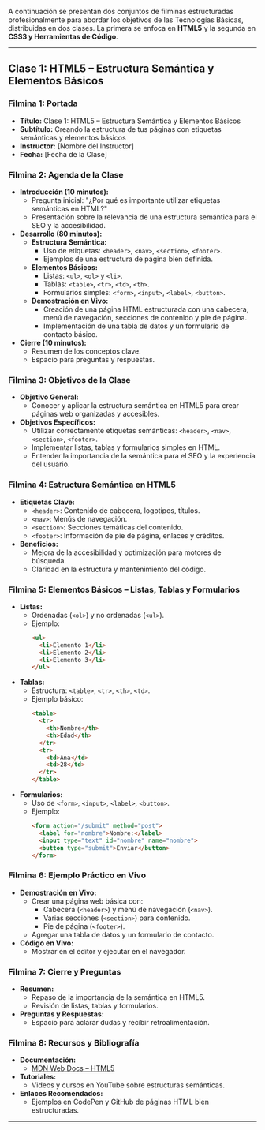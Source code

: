 A continuación se presentan dos conjuntos de filminas estructuradas profesionalmente para abordar los objetivos de las Tecnologías Básicas, distribuidas en dos clases. La primera se enfoca en **HTML5** y la segunda en **CSS3 y Herramientas de Código**.

---

## **Clase 1: HTML5 – Estructura Semántica y Elementos Básicos**

### Filmina 1: Portada
- **Título:** Clase 1: HTML5 – Estructura Semántica y Elementos Básicos
- **Subtítulo:** Creando la estructura de tus páginas con etiquetas semánticas y elementos básicos
- **Instructor:** [Nombre del Instructor]
- **Fecha:** [Fecha de la Clase]

### Filmina 2: Agenda de la Clase
- **Introducción (10 minutos):**
  - Pregunta inicial: "¿Por qué es importante utilizar etiquetas semánticas en HTML?"
  - Presentación sobre la relevancia de una estructura semántica para el SEO y la accesibilidad.
- **Desarrollo (80 minutos):**
  - **Estructura Semántica:**
    - Uso de etiquetas: `<header>`, `<nav>`, `<section>`, `<footer>`.
    - Ejemplos de una estructura de página bien definida.
  - **Elementos Básicos:**
    - Listas: `<ul>`, `<ol>` y `<li>`.
    - Tablas: `<table>`, `<tr>`, `<td>`, `<th>`.
    - Formularios simples: `<form>`, `<input>`, `<label>`, `<button>`.
  - **Demostración en Vivo:**
    - Creación de una página HTML estructurada con una cabecera, menú de navegación, secciones de contenido y pie de página.
    - Implementación de una tabla de datos y un formulario de contacto básico.
- **Cierre (10 minutos):**
  - Resumen de los conceptos clave.
  - Espacio para preguntas y respuestas.

### Filmina 3: Objetivos de la Clase
- **Objetivo General:**
  - Conocer y aplicar la estructura semántica en HTML5 para crear páginas web organizadas y accesibles.
- **Objetivos Específicos:**
  - Utilizar correctamente etiquetas semánticas: `<header>`, `<nav>`, `<section>`, `<footer>`.
  - Implementar listas, tablas y formularios simples en HTML.
  - Entender la importancia de la semántica para el SEO y la experiencia del usuario.

### Filmina 4: Estructura Semántica en HTML5
- **Etiquetas Clave:**
  - `<header>`: Contenido de cabecera, logotipos, títulos.
  - `<nav>`: Menús de navegación.
  - `<section>`: Secciones temáticas del contenido.
  - `<footer>`: Información de pie de página, enlaces y créditos.
- **Beneficios:**
  - Mejora de la accesibilidad y optimización para motores de búsqueda.
  - Claridad en la estructura y mantenimiento del código.

### Filmina 5: Elementos Básicos – Listas, Tablas y Formularios
- **Listas:**
  - Ordenadas (`<ol>`) y no ordenadas (`<ul>`).
  - Ejemplo:
    ```html
    <ul>
      <li>Elemento 1</li>
      <li>Elemento 2</li>
      <li>Elemento 3</li>
    </ul>
    ```
- **Tablas:**
  - Estructura: `<table>`, `<tr>`, `<th>`, `<td>`.
  - Ejemplo básico:
    ```html
    <table>
      <tr>
        <th>Nombre</th>
        <th>Edad</th>
      </tr>
      <tr>
        <td>Ana</td>
        <td>28</td>
      </tr>
    </table>
    ```
- **Formularios:**
  - Uso de `<form>`, `<input>`, `<label>`, `<button>`.
  - Ejemplo:
    ```html
    <form action="/submit" method="post">
      <label for="nombre">Nombre:</label>
      <input type="text" id="nombre" name="nombre">
      <button type="submit">Enviar</button>
    </form>
    ```

### Filmina 6: Ejemplo Práctico en Vivo
- **Demostración en Vivo:**
  - Crear una página web básica con:
    - Cabecera (`<header>`) y menú de navegación (`<nav>`).
    - Varias secciones (`<section>`) para contenido.
    - Pie de página (`<footer>`).
  - Agregar una tabla de datos y un formulario de contacto.
- **Código en Vivo:**
  - Mostrar en el editor y ejecutar en el navegador.

### Filmina 7: Cierre y Preguntas
- **Resumen:**
  - Repaso de la importancia de la semántica en HTML5.
  - Revisión de listas, tablas y formularios.
- **Preguntas y Respuestas:**
  - Espacio para aclarar dudas y recibir retroalimentación.

### Filmina 8: Recursos y Bibliografía
- **Documentación:**
  - [MDN Web Docs – HTML5](https://developer.mozilla.org/es/docs/Web/Guide/HTML/HTML5)
- **Tutoriales:**
  - Videos y cursos en YouTube sobre estructuras semánticas.
- **Enlaces Recomendados:**
  - Ejemplos en CodePen y GitHub de páginas HTML bien estructuradas.

---
